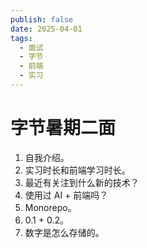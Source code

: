 ```yaml
---
publish: false
date: 2025-04-01
tags:
  - 面试
  - 字节
  - 前端
  - 实习
---
```


# 字节暑期二面

1. 自我介绍。
2. 实习时长和前端学习时长。
3. 最近有关注到什么新的技术？
4. 使用过 AI + 前端吗？
5. Monorepo。
6. 0.1 + 0.2。
7. 数字是怎么存储的。

<!-- TODO -->

